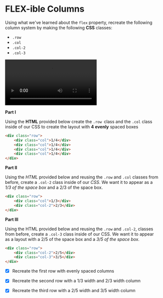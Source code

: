 # FLEX-ible Columns

Using what we've learned about the `flex` property, recreate the following column system by making the following **CSS** classes:

- `.row`
- `.col`
- `.col-2`
- `.col-3`

![](columns-edit.mp4)

**Part I**

Using the **HTML** provided below create the `.row `class and the `.col` class inside of our CSS to create the layout with **4 evenly** spaced boxes

```md
<div class="row">
    <div class="col">1/4</div>
    <div class="col">1/4</div>
    <div class="col">1/4</div>
    <div class="col">1/4</div>
</div>
```

**Part II**

Using the _HTML_ provided below and reusing the `.row` and `.col` classes from before, create a `.col-2` class inside of our _CSS_. We want it to appear as a _1/3 of the space box_ and a 2/3 of the space box.

```md
<div class="row">
    <div class="col">1/3</div> 
    <div class="col-2">2/3</div>
</div>
```

**Part III**

Using the HTML provided below and reusing the `.row` and `.col-2`, classes from before, create a `.col-3` class inside of our CSS. We want it to appear as a layout with a 2/5 of the space box and a _3/5 of the space box._

```md
<div class="row">
    <div class="col-2">2/5</div>
    <div class="col-3">3/5</div>
</div>
```

- [x] Recreate the first row with evenly spaced columns

- [x] Recreate the second row with a 1/3 width and 2/3 width column

- [x] Recreate the third row with a 2/5 width and 3/5 width column
